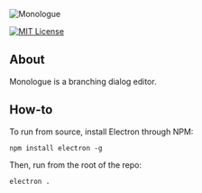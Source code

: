 ![Monologue](https://raw.githubusercontent.com/nospoone/monologue/master/.github/header.png)

[![MIT License](https://img.shields.io/badge/license-MIT-blue.svg)](LICENSE.md)

## About 

Monologue is a branching dialog editor. 

## How-to

To run from source, install Electron through NPM:  

`npm install electron -g`

Then, run from the root of the repo:  

`electron .`